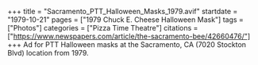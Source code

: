+++
title = "Sacramento_PTT_Halloween_Masks_1979.avif"
startdate = "1979-10-21"
pages = ["1979 Chuck E. Cheese Halloween Mask"]
tags = ["Photos"]
categories = ["Pizza Time Theatre"]
citations = ["https://www.newspapers.com/article/the-sacramento-bee/42660476/"]
+++
Ad for PTT Halloween masks at the Sacramento, CA (7020 Stockton Blvd) location from 1979.
